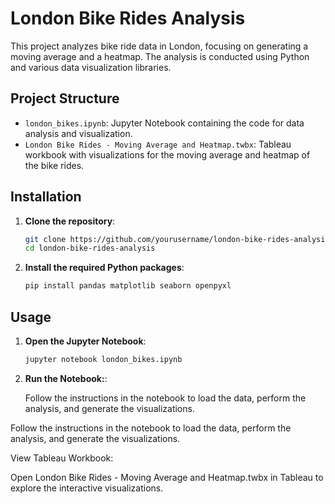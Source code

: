 # London Bike Rides Analysis

This project analyzes bike ride data in London, focusing on generating a moving average and a heatmap. The analysis is conducted using Python and various data visualization libraries.

## Project Structure

* `london_bikes.ipynb`: Jupyter Notebook containing the code for data analysis and visualization.
* `London Bike Rides - Moving Average and Heatmap.twbx`: Tableau workbook with visualizations for the moving average and heatmap of the bike rides.

## Installation

1. **Clone the repository**:

   ```sh
   git clone https://github.com/yourusername/london-bike-rides-analysis.git
   cd london-bike-rides-analysis

2. **Install the required Python packages**:

   ```sh
   pip install pandas matplotlib seaborn openpyxl


## Usage

1. **Open the Jupyter Notebook**:

   ```sh
   jupyter notebook london_bikes.ipynb

2. **Run the Notebook:**:

   Follow the instructions in the notebook to load the data, perform the analysis, and generate the visualizations.


   



Follow the instructions in the notebook to load the data, perform the analysis, and generate the visualizations.


View Tableau Workbook:

Open London Bike Rides - Moving Average and Heatmap.twbx in Tableau to explore the interactive visualizations.
